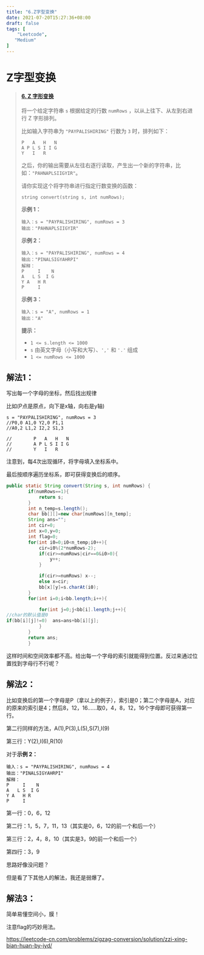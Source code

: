 ```yaml
---
title: "6.Z字型变换"
date: 2021-07-20T15:27:36+08:00
draft: false
tags: [                   
    "Leetcode",
   "Medium"
]
---
```


# Z字型变换

>#### [6. Z 字形变换](https://leetcode-cn.com/problems/zigzag-conversion/)
>
>将一个给定字符串 `s` 根据给定的行数 `numRows` ，以从上往下、从左到右进行 Z 字形排列。
>
>比如输入字符串为 `"PAYPALISHIRING"` 行数为 `3` 时，排列如下：
>
>```
>P   A   H   N
>A P L S I I G
>Y   I   R
>```
>
>之后，你的输出需要从左往右逐行读取，产生出一个新的字符串，比如：`"PAHNAPLSIIGYIR"`。
>
>请你实现这个将字符串进行指定行数变换的函数：
>
>```
>string convert(string s, int numRows);
>```
>
>**示例 1：**
>
>```
>输入：s = "PAYPALISHIRING", numRows = 3
>输出："PAHNAPLSIIGYIR"
>```
>
>**示例 2：**
>
>```
>输入：s = "PAYPALISHIRING", numRows = 4
>输出："PINALSIGYAHRPI"
>解释：
>P     I    N
>A   L S  I G
>Y A   H R
>P     I
>```
>
>**示例 3：**
>
>```
>输入：s = "A", numRows = 1
>输出："A"
>```
>
> 
>
>**提示：**
>
>- `1 <= s.length <= 1000`
>- `s` 由英文字母（小写和大写）、`','` 和 `'.'` 组成
>- `1 <= numRows <= 1000`

## 解法1：

写出每一个字母的坐标，然后找出规律

比如(P点是原点，向下是x轴，向右是y轴)

```
s = "PAYPALISHIRING", numRows = 3
//P0,0 A1,0 Y2,0 P1,1 
//A0,2 L1,2 I2,2 S1,3
      
//        P   A   H   N
//        A P L S I I G
//        Y   I   R
```

注意到，每4次出现循环，将字母填入坐标系中。

最后按顺序遍历坐标系，即可获得变换后的顺序。

```java
public static String convert(String s, int numRows) {
        if(numRows==1){
            return s;
        }
        int n_temp=s.length();
        char bb[][]=new char[numRows][n_temp];
        String ans="";
        int cir=0;
        int x=0,y=0;
        int flag=0;
        for(int i0=0;i0<n_temp;i0++){
            cir=i0%(2*numRows-2);
            if(cir>=numRows|cir==0&i0>0){
                y++;
            }

            if(cir>=numRows) x--;
            else x=cir;
            bb[x][y]=s.charAt(i0);
        }
        for(int i=0;i<bb.length;i++){

            for(int j=0;j<bb[i].length;j++){
//char的默认值是0
if(bb[i][j]!=0)  ans=ans+bb[i][j];
            }
        }
        return ans;
        }
```



这样时间和空间效率都不高。给出每一个字母的索引就能得到位置。反过来通过位置找到字母行不行呢？

## 解法2：

比如变换后的第一个字母是P（拿以上的例子），索引是0；第二个字母是A，对应的原来的索引是4；然后8，12，16......取0，4，8，12，16个字母即可获得第一行。

第二行同样的方法，A(1),P(3),L(5),S(7),I(9)

第三行：Y(2),I(6),R(10)

对于**示例 2：**

```
输入：s = "PAYPALISHIRING", numRows = 4
输出："PINALSIGYAHRPI"
解释：
P     I    N
A   L S  I G
Y A   H R
P     I
```

第一行：0，6，12

第二行：1，5，7，11，13（其实是0，6，12的前一个和后一个）

第三行：2，4，8，10（其实是3，9的前一个和后一个）

第四行：3，9

思路好像没问题？

但是看了下其他人的解法，我还是弱爆了。

## 解法3：

简单易懂空间小，膜！

注意flag的巧妙用法。

https://leetcode-cn.com/problems/zigzag-conversion/solution/zzi-xing-bian-huan-by-jyd/
